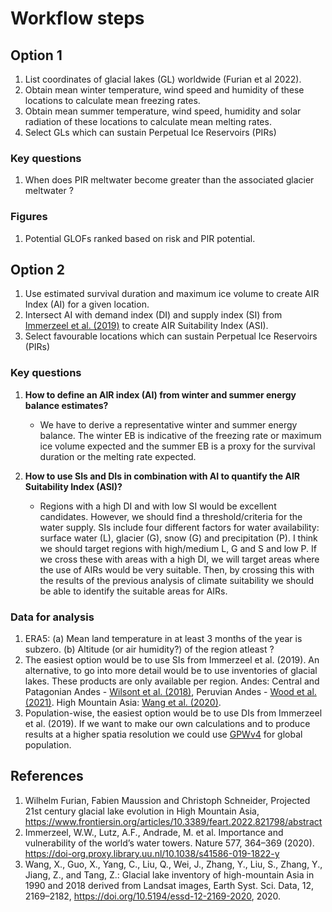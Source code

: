 # Workflow steps
## Option 1
1. List coordinates of glacial lakes (GL) worldwide (Furian et al 2022).
2. Obtain mean winter temperature, wind speed and humidity of these locations to calculate mean freezing rates.
3. Obtain mean summer temperature, wind speed, humidity and solar radiation of these locations to calculate mean melting rates.
4. Select GLs which can sustain Perpetual Ice Reservoirs (PIRs)

### Key questions
1. When does PIR meltwater become greater than the associated glacier meltwater ?

### Figures
1. Potential GLOFs ranked based on risk and PIR potential.

## Option 2
1. Use estimated survival duration and maximum ice volume to create AIR Index (AI) for a given
   location.
2. Intersect AI with demand index (DI) and supply index (SI) from [Immerzeel et al.
   (2019)](https://doi.org/10.1038/s41586-019-1822-y) to create AIR Suitability Index (ASI). 
3. Select favourable locations which can sustain Perpetual Ice Reservoirs (PIRs)

### Key questions
1. **How to define an AIR index (AI) from winter and summer energy balance estimates?** 
    * We have to derive a representative winter and summer energy balance. The winter EB is indicative of the freezing rate or maximum ice volume expected and the summer EB is a proxy for the survival duration or the melting rate expected. 

2. **How to use SIs and DIs in combination with AI to quantify the AIR Suitability Index (ASI)?**
    * Regions with a high DI and with low SI would be excellent candidates. However, we should find a
threshold/criteria for the water supply. SIs include four different factors for water availability: surface
water (L), glacier (G), snow (G) and precipitation (P). I think we should target regions with high/medium L, G
and S and low P. If we cross these with areas with a high DI, we will target areas where the use of AIRs would
be very suitable. Then, by crossing this with the results of the previous analysis of climate suitability we
should be able to identify the suitable areas for AIRs.

### Data for analysis
1. ERA5: 
    (a) Mean land temperature in at least 3 months of the year is subzero. 
    (b) Altitude (or air humidity?) of the region atleast ?
2. The easiest option would be to use SIs from Immerzeel et al. (2019). An alternative, to go into more detail
   would be to use inventories of glacial lakes. These products are only available per region. Andes: Central
   and Patagonian Andes - [Wilsont et al. (2018)](https://doi.org/10.1016/j.gloplacha.2018.01.004), Peruvian
   Andes - [Wood et al. (2021)](https://doi.org/10.1016/j.gloplacha.2021.103574). High Mountain Asia: [Wang et
   al. (2020)](https://doi.org/10.5194/essd-2019-212). 
3. Population-wise, the easiest option would be to use DIs from Immerzeel et al. (2019). If we want to make our
   own calculations and to produce results at a higher spatia resolution we could use
   [GPWv4](https://sedac.ciesin.columbia.edu/data/collection/gpw-v4) for global population.  

## References
1. Wilhelm Furian, Fabien Maussion and Christoph Schneider, Projected 21st century glacial lake evolution in High Mountain Asia, https://www.frontiersin.org/articles/10.3389/feart.2022.821798/abstract
2. Immerzeel, W.W., Lutz, A.F., Andrade, M. et al. Importance and vulnerability of the world’s water towers. Nature 577, 364–369 (2020). https://doi-org.proxy.library.uu.nl/10.1038/s41586-019-1822-y
3. Wang, X., Guo, X., Yang, C., Liu, Q., Wei, J., Zhang, Y., Liu, S., Zhang, Y., Jiang, Z., and Tang, Z.: Glacial lake inventory of high-mountain Asia in 1990 and 2018 derived from Landsat images, Earth Syst. Sci. Data, 12, 2169–2182, https://doi.org/10.5194/essd-12-2169-2020, 2020. 

